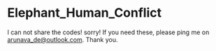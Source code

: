 # Elephant_Human_Conflict

I can not share the codes! sorry!
If you need these, please ping me on arunava_de@outlook.com. Thank you.

